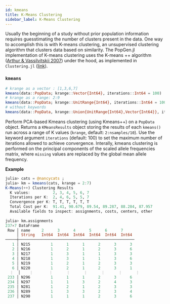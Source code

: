 ```yaml
---
id: kmeans
title: K-Means Clustering
sidebar_label: K-Means Clustering
---
```


Usually the beginning of a study without prior population information requires guesstimating the number of clusters present in the data.
One way to accomplish this is with K-means clustering, an unsupervised clustering algorithm that clusters data based on similarity. The
PopGen.jl implementation of K-means clustering uses the K-means ++ algorithm ([Arthur & Vassilvitskii 2007](http://ilpubs.stanford.edu:8090/778/1/2006-13.pdf)) under the hood, as implemented in `Clustering.jl` ([link](https://github.com/JuliaStats/Clustering.jl)).


### `kmeans`
```julia
# krange as a vector : [1,3,6,7]
kmeans(data::PopData; krange::Vector{Int64}, iterations::Int64 = 100)
# krange as a range: 2:9
kmeans(data::PopData; krange::UnitRange{Int64}, iterations::Int64 = 100)
# without keywords
kmeans(data::PopData, krange::Union{UnitRange{Int64},Vector{Int64}}, iterations::Int64 = 100)
```

Perform PCA-based Kmeans clustering (using Kmeans++) on a `PopData` object. Returns a `KMeansResults`
object storing the results of each `kmeans()` run across a range of K values (`krange`, default: `2:nsamples/10`).
Use the keyword argument `iterations` (default: 100) to set the maximum number of iterations allowed to
achieve convergence. Interally, kmeans clustering is performed on the principal components of the scaled allele frequencies 
matrix, where `missing` values are replaced by the global mean allele frequency.

**Example**
```julia
julia> cats = @nancycats ;
julia> km = kmeans(cats, krange = 2:7)
K-Means(++) Clustering Results
  K values:          2, 3, 4, 5, 6, 7
  Iterations per K:  2, 4, 6, 5, 5, 7
  Convergence per K: T, T, T, T, T, T
  Total Cost per K:  91.41, 90.679, 89.54, 89.287, 88.284, 87.957
  Available fields to inspect: assignments, costs, centers, other
  
julia> km.assignments
237×7 DataFrame
 Row │ name     2      3      4      5      6      7     
     │ String   Int64  Int64  Int64  Int64  Int64  Int64
─────┼───────────────────────────────────────────────────
   1 │ N215         1      1      1      2      3      3
   2 │ N216         1      2      1      2      3      6
   3 │ N217         1      3      1      1      3      3
   4 │ N218         1      3      1      1      3      6
   5 │ N219         1      2      1      2      3      3
   6 │ N220         1      2      1      2      3      1
  ⋮  │    ⋮       ⋮      ⋮      ⋮      ⋮      ⋮      ⋮
 233 │ N296         1      1      1      2      3      6
 234 │ N297         1      1      3      2      4      3
 235 │ N281         1      2      1      2      3      3
 236 │ N289         1      3      3      2      3      4
 237 │ N290         1      1      1      2      3      6
```     

